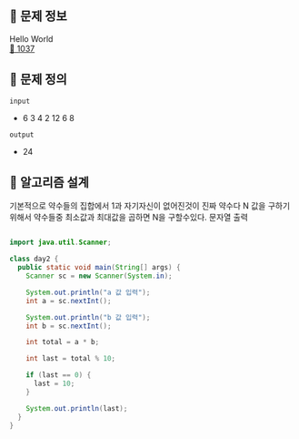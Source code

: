 ## 🌵 문제 정보
Hello World <br>
[🚗 1037](https://www.acmicpc.net/problem/1037)

## 🌵 문제 정의
`input` <br>
- 6
  3 4 2 12 6 8

`output` <br>
- 24

## 🌵 알고리즘 설계
기본적으로 약수들의 집합에서 1과 자기자신이 없어진것이 진짜 약수다
N 값을 구하기위해서 약수들중 최소값과 최대값을 곱하면 N을 구할수있다.
문자열 출력
```java

import java.util.Scanner;

class day2 {
  public static void main(String[] args) {
    Scanner sc = new Scanner(System.in);

    System.out.println("a 값 입력");
    int a = sc.nextInt();

    System.out.println("b 값 입력");
    int b = sc.nextInt();

    int total = a * b;

    int last = total % 10;

    if (last == 0) {
      last = 10;
    }

    System.out.println(last);
  }
}
```